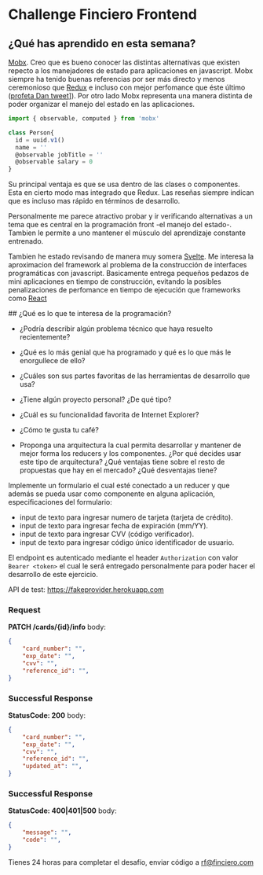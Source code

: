 # Challenge Finciero Frontend

## ¿Qué has aprendido en esta semana?
[Mobx](https://github.com/mobxjs/mobx). Creo que es bueno conocer las distintas alternativas que existen repecto a los manejadores de estado para aplicaciones en javascript. Mobx siempre ha tenido buenas referencias por ser más directo y menos ceremonioso que [Redux](https://redux.js.org/) e incluso con mejor perfomance que éste último ([profeta Dan tweet](https://twitter.com/dan_abramov/status/733705049902329856)]). Por otro lado Mobx representa una manera distinta de poder organizar el manejo del estado en las aplicaciones.

```js
import { observable, computed } from 'mobx'

class Person{
  id = uuid.v1()
  name = ''
  @observable jobTitle = ''
  @observable salary = 0 
}
```

Su principal ventaja es que se usa dentro de las clases o componentes. Esta en cierto modo mas integrado que Redux. Las reseñas siempre indican que es incluso mas rápido en términos de desarrollo. 

Personalmente me parece atractivo probar y ir verificando alternativas a un tema que es central en la programación front -el manejo del estado-. Tambien le permite a uno mantener el músculo del aprendizaje constante entrenado.

Tambien he estado revisando de manera muy somera [Svelte](https://svelte.technology/guide). Me interesa la aproximacion del framework al problema de la construcción de interfaces programáticas con javascript. Basicamente entrega pequeños pedazos de mini aplicaciones en tiempo de construcción, evitando la posibles penalizaciones de perfomance en tiempo de ejecución que frameworks como [React](https://reactjs.org/)

## ¿Qué es lo que te interesa de la programación?


- ¿Podría describir algún problema técnico que haya resuelto recientemente?
- ¿Qué es lo más genial que ha programado y qué es lo que más le enorgullece de ello?
- ¿Cuáles son sus partes favoritas de las herramientas de desarrollo que usa?
- ¿Tiene algún proyecto personal? ¿De qué tipo?
- ¿Cuál es su funcionalidad favorita de Internet Explorer?
- ¿Cómo te gusta tu café?

- Proponga una arquitectura la cual permita desarrollar y mantener de mejor forma los reducers y los componentes. ¿Por qué decides usar este tipo de arquitectura? ¿Qué ventajas tiene sobre el resto de propuestas que hay en el mercado? ¿Qué desventajas tiene?

Implemente un formulario el cual esté conectado a un reducer y que además se pueda usar como componente en alguna aplicación, especificaciones del formulario:

- input de texto para ingresar numero de tarjeta (tarjeta de crédito).
- input de texto para ingresar fecha de expiración (mm/YY).
- input de texto para ingresar CVV (código verificador).
- input de texto para ingresar código único identificador de usuario.

El endpoint es autenticado mediante el header `Authorization` con valor `Bearer <token>` el cual le será entregado personalmente para poder hacer el desarrollo de este ejercicio.

API de test: https://fakeprovider.herokuapp.com

### Request
**PATCH /cards/{id}/info**
body:
```json
{
    "card_number": "",
    "exp_date": "",
    "cvv": "",
    "reference_id": "",
}
```
### Successful Response
**StatusCode: 200**
body:
```json
{
    "card_number": "",
    "exp_date": "",
    "cvv": "",
    "reference_id": "",
    "updated_at": "",
}

```
### Successful Response
**StatusCode: 400|401|500**
body:
```json
{
    "message": "",
    "code": "",
}

```

Tienes 24 horas para completar el desafío, enviar código a rf@finciero.com
